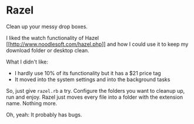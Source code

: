 # Razel

Clean up your messy drop boxes. 

I liked the watch functionality of Hazel [[http://www.noodlesoft.com/hazel.php]]
and how I could use it to keep my download folder or desktop clean.

What I didn't like: 

* I hardly use 10% of its functionality but it has a $21 price tag
* It moved into the system settings and into the background tasks

So, just give `razel.rb` a try.
Configure the folders you want to cleanup up, run and enjoy.
Razel just moves every file into a folder with the extension name.
Nothing more.

Oh, yeah: It probably has bugs.
